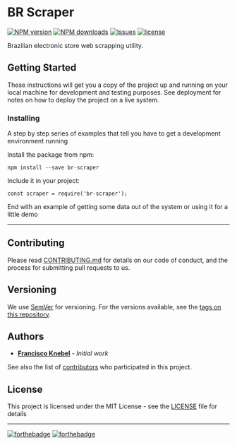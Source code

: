 # BR Scraper
[![NPM version](https://badge.fury.io/js/br-scraper.svg)](https://github.com/FranciscoKnebel/br-scraper)
[![NPM downloads](https://img.shields.io/npm/dt/br-scraper.svg?style=flat-square)]()
[![Issues](https://img.shields.io/github/issues-raw/FranciscoKnebel/br-scraper.svg?style=flat-square)]()
[![license](https://img.shields.io/github/license/FranciscoKnebel/br-scraper.svg?style=flat-square)]()

Brazilian electronic store web scrapping utility.

## Getting Started

These instructions will get you a copy of the project up and running on your local machine for development and testing purposes. See deployment for notes on how to deploy the project on a live system.

### Installing

A step by step series of examples that tell you have to get a development environment running

Install the package from npm:
```
npm install --save br-scraper
```

Include it in your project:

```
const scraper = require('br-scraper');
```

End with an example of getting some data out of the system or using it for a little demo

---

## Contributing

Please read [CONTRIBUTING.md](CONTRIBUTING.md) for details on our code of conduct, and the process for submitting pull requests to us.

## Versioning

We use [SemVer](http://semver.org/) for versioning. For the versions available, see the [tags on this repository](https://github.com/FranciscoKnebel/br-scraper/tags).

## Authors

* [**Francisco Knebel**](https://github.com/FranciscoKnebel) - *Initial work*

See also the list of [contributors](https://github.com/FranciscoKnebel/br-scraper/contributors) who participated in this project.

## License

This project is licensed under the MIT License - see the [LICENSE](LICENSE) file for details

---

[![forthebadge](http://forthebadge.com/images/badges/uses-js.svg)](http://forthebadge.com) [![forthebadge](http://forthebadge.com/images/badges/gluten-free.svg)](http://forthebadge.com)
